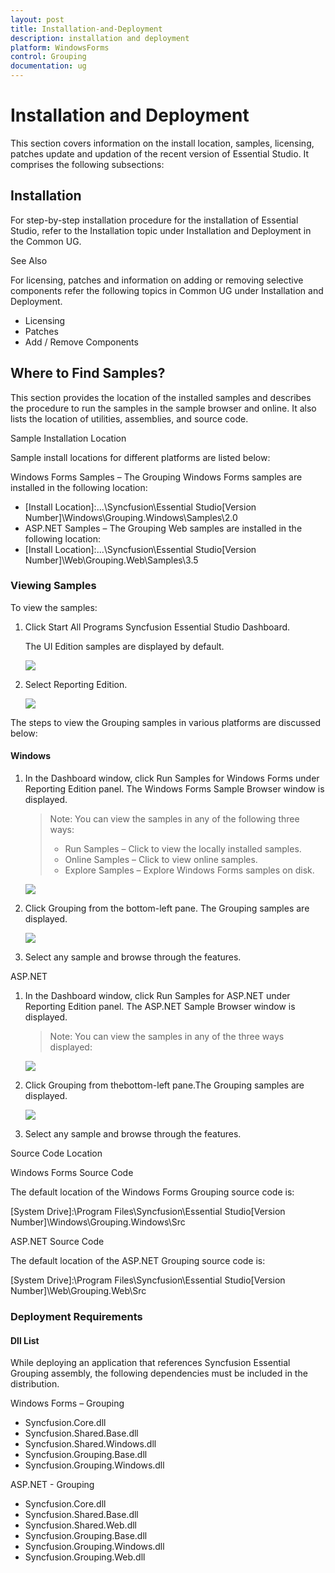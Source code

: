 ```yaml
---
layout: post
title: Installation-and-Deployment
description: installation and deployment
platform: WindowsForms
control: Grouping
documentation: ug
---
```


# Installation and Deployment

This section covers information on the install location, samples, licensing, patches update and updation of the recent version of Essential Studio. It comprises the following subsections:

## Installation

For step-by-step installation procedure for the installation of Essential Studio, refer to the Installation topic under Installation and Deployment in the Common UG.

See Also

For licensing, patches and information on adding or removing selective components refer the following topics in Common UG under Installation and Deployment.

* Licensing
* Patches
* Add / Remove Components

## Where to Find Samples?


This section provides the location of the installed samples and describes the procedure to run the samples in the sample browser and online. It also lists the location of utilities, assemblies, and source code.

Sample Installation Location

Sample install locations for different platforms are listed below:

Windows Forms Samples – The Grouping Windows Forms samples are installed in the following location:

* [Install Location]:\...\Syncfusion\Essential Studio\[Version Number]\Windows\Grouping.Windows\Samples\2.0
* ASP.NET Samples – The Grouping Web samples are installed in the following location:
* [Install Location]:\...\Syncfusion\Essential Studio\[Version Number]\Web\Grouping.Web\Samples\3.5

### Viewing Samples

To view the samples: 

1. Click Start All Programs  Syncfusion  Essential Studio <version number>  Dashboard. 

   The UI Edition samples are displayed by default.

   ![](Installation-and-Deployment_images/Installation-and-Deployment_img1.png)

2. Select Reporting Edition.

   ![](Installation-and-Deployment_images/Installation-and-Deployment_img2.png)

The steps to view the Grouping samples in various platforms are discussed below:



#### Windows

1. In the Dashboard window, click Run Samples for Windows Forms under Reporting Edition panel. The Windows Forms Sample Browser window is displayed.
 
   > Note: You can view the samples in any of the following three ways:
   >
   > * Run Samples – Click to view the locally installed samples.
   > * Online Samples – Click to view online samples.
   > * Explore Samples – Explore Windows Forms samples on disk.



   ![](Installation-and-Deployment_images/Installation-and-Deployment_img4.png)



2. Click Grouping from the bottom-left pane. The Grouping samples are displayed.



   ![](Installation-and-Deployment_images/Installation-and-Deployment_img5.png)

3. Select any sample and browse through the features.



ASP.NET



1. In the Dashboard window, click Run Samples for ASP.NET under Reporting Edition panel. The ASP.NET Sample Browser window is displayed.
 
   > Note: You can view the samples in any of the three ways displayed:

   ![](Installation-and-Deployment_images/Installation-and-Deployment_img7.png)



2. Click Grouping from thebottom-left pane.The Grouping samples are displayed.



   ![](Installation-and-Deployment_images/Installation-and-Deployment_img8.png)



3. Select any sample and browse through the features.



Source Code Location

Windows Forms Source Code

The default location of the Windows Forms Grouping source code is:

[System Drive]:\Program Files\Syncfusion\Essential Studio\[Version Number]\Windows\Grouping.Windows\Src



ASP.NET Source Code

The default location of the ASP.NET Grouping source code is:

[System Drive]:\Program Files\Syncfusion\Essential Studio\[Version Number]\Web\Grouping.Web\Src

### Deployment Requirements

#### Dll List

While deploying an application that references Syncfusion Essential Grouping assembly, the following dependencies must be included in the distribution.



Windows Forms – Grouping

* Syncfusion.Core.dll
* Syncfusion.Shared.Base.dll
* Syncfusion.Shared.Windows.dll
* Syncfusion.Grouping.Base.dll
* Syncfusion.Grouping.Windows.dll



ASP.NET - Grouping

* Syncfusion.Core.dll
* Syncfusion.Shared.Base.dll
* Syncfusion.Shared.Web.dll
* Syncfusion.Grouping.Base.dll
* Syncfusion.Grouping.Windows.dll
* Syncfusion.Grouping.Web.dll
